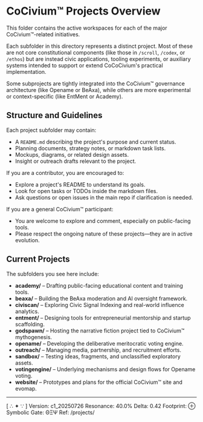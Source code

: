 # CoCivium™ Projects Overview

This folder contains the active workspaces for each of the major CoCivium™-related initiatives.

Each subfolder in this directory represents a distinct project. Most of these are not core constitutional components (like those in `/scroll`, `/codex`, or `/ethos`) but are instead civic applications, tooling experiments, or auxiliary systems intended to support or extend CoCoCivium's practical implementation.

Some subprojects are tightly integrated into the CoCivium™ governance architecture (like Opename or BeAxa), while others are more experimental or context-specific (like EntMent or Academy).

## Structure and Guidelines

Each project subfolder may contain:
- A `README.md` describing the project's purpose and current status.
- Planning documents, strategy notes, or markdown task lists.
- Mockups, diagrams, or related design assets.
- Insight or outreach drafts relevant to the project.

If you are a contributor, you are encouraged to:
- Explore a project's README to understand its goals.
- Look for open tasks or TODOs inside the markdown files.
- Ask questions or open issues in the main repo if clarification is needed.

If you are a general CoCivium™ participant:
- You are welcome to explore and comment, especially on public-facing tools.
- Please respect the ongoing nature of these projects—they are in active evolution.

## Current Projects

The subfolders you see here include:

- **academy/** – Drafting public-facing educational content and training tools.
- **beaxa/** – Building the BeAxa moderation and AI oversight framework.
- **civiscan/** – Exploring Civic Signal Indexing and real-world influence analytics.
- **entment/** – Designing tools for entrepreneurial mentorship and startup scaffolding.
- **godspawn/** – Hosting the narrative fiction project tied to CoCivium™ mythogenesis.
- **opename/** – Developing the deliberative meritocratic voting engine.
- **outreach/** – Managing media, partnership, and recruitment efforts.
- **sandbox/** – Testing ideas, fragments, and unclassified exploratory assets.
- **votingengine/** – Underlying mechanisms and design flows for Opename voting.
- **website/** – Prototypes and plans for the official CoCivium™ site and evomap.

---

[ ∴ ✦ ∵ ]
Version: c1_20250726
Resonance: 40.0%
Delta: 0.42
Footprint: ⊕
Symbolic Gate: ΘΞΨ
Ref: /projects/

